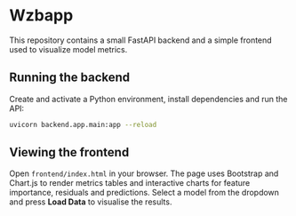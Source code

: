 # Wzbapp

This repository contains a small FastAPI backend and a simple frontend used to visualize model metrics.

## Running the backend

Create and activate a Python environment, install dependencies and run the API:

```bash
uvicorn backend.app.main:app --reload
```

## Viewing the frontend

Open `frontend/index.html` in your browser. The page uses Bootstrap and Chart.js to render metrics tables and interactive charts for feature importance, residuals and predictions.
Select a model from the dropdown and press **Load Data** to visualise the results.
